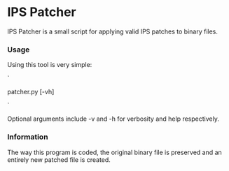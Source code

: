 # IPS Patcher

IPS Patcher is a small script for applying valid IPS patches to binary files. 

### Usage

Using this tool is very simple:


  `
  
  patcher.py [-vh] <patch> <file> <output>
  
  `


Optional arguments include -v and -h for verbosity and help respectively.

### Information

The way this program is coded, the original binary file is preserved and an entirely new patched file is created.
